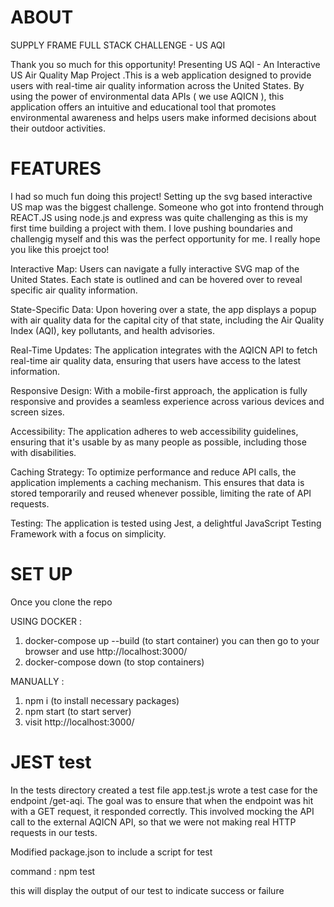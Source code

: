 # ABOUT

SUPPLY FRAME FULL STACK CHALLENGE - US AQI

Thank you so much for this opportunity! Presenting US AQI - An Interactive US Air Quality Map Project .This is a web application designed to provide users with real-time air quality information across the United States. By using the power of environmental data APIs ( we use AQICN ), this application offers an intuitive and educational tool that promotes environmental awareness and helps users make informed decisions about their outdoor activities.

# FEATURES

I had so much fun doing this project! Setting up the svg based interactive US map was the biggest challenge. Someone who got into frontend through REACT.JS using node.js and express was quite challenging as this is my first time building a project with them. I love pushing boundaries and challengig myself and this was the perfect opportunity for me. I really hope you like this proejct too!

Interactive Map: Users can navigate a fully interactive SVG map of the United States. Each state is outlined and can be hovered over to reveal specific air quality information.

State-Specific Data: Upon hovering over a state, the app displays a popup with air quality data for the capital city of that state, including the Air Quality Index (AQI), key pollutants, and health advisories.

Real-Time Updates: The application integrates with the AQICN API to fetch real-time air quality data, ensuring that users have access to the latest information.

Responsive Design: With a mobile-first approach, the application is fully responsive and provides a seamless experience across various devices and screen sizes.

Accessibility: The application adheres to web accessibility guidelines, ensuring that it's usable by as many people as possible, including those with disabilities.

Caching Strategy: To optimize performance and reduce API calls, the application implements a caching mechanism. This ensures that data is stored temporarily and reused whenever possible, limiting the rate of API requests.

Testing: The application is tested using Jest, a delightful JavaScript Testing Framework with a focus on simplicity.

# SET UP

Once you clone the repo

USING DOCKER :

1. docker-compose up --build (to start container)
   you can then go to your browser and use http://localhost:3000/
2. docker-compose down (to stop containers)

MANUALLY :

1. npm i (to install necessary packages)
2. npm start (to start server)
3. visit http://localhost:3000/

# JEST test

In the tests directory created a test file app.test.js
wrote a test case for the endpoint /get-aqi. The goal was to ensure that when the endpoint was hit with a GET request, it responded correctly. This involved mocking the API call to the external AQICN API, so that we were not making real HTTP requests in our tests.

Modified package.json to include a script for test

command : npm test

this will display the output of our test to indicate success or failure
